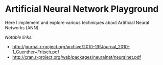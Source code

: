 Artificial Neural Network Playground
=================================

Here I implement and explore various techniques about Artificial Neural Networks (ANN).  
  

*Notable links:*  
 - http://journal.r-project.org/archive/2010-1/RJournal_2010-1_Guenther+Fritsch.pdf  
 - http://cran.r-project.org/web/packages/neuralnet/neuralnet.pdf
 
